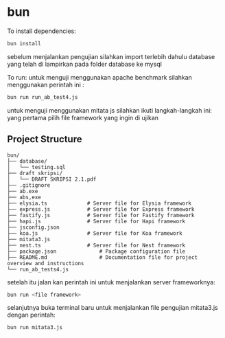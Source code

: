 # bun

To install dependencies:

```bash
bun install
```

sebelum menjalankan pengujian silahkan import terlebih dahulu database yang telah di lampirkan pada folder database ke mysql

To run:
untuk menguji menggunakan apache benchmark silahkan menggunakan perintah ini :
```bash
bun run run_ab_test4.js
```

untuk menguji menggunakan mitata js silahkan ikuti langkah-langkah ini:
yang pertama pilih file framework yang ingin di ujikan

## Project Structure

```plaintext
bun/
├── database/
│   └── testing.sql
├── draft skripsi/
│   └── DRAFT SKRIPSI 2.1.pdf
├── .gitignore
├── ab.exe
├── abs,exe
├── elysia.ts             # Server file for Elysia framework
├── express.js            # Server file for Express framework
├── fastify.js            # Server file for Fastify framework
├── hapi.js               # Server file for Hapi framework
├── jsconfig.json
├── koa.js                # Server file for Koa framework
├── mitata3.js
├── nest.ts               # Server file for Nest framework
├── package.json              # Package configuration file
├── README.md                 # Documentation file for project overview and instructions
└── run_ab_tests4.js
```

setelah itu jalan kan perintah ini untuk menjalankan server frameworknya:
```bash
bun run <file framework>
```
selanjutnya buka terminal baru untuk menjalankan file pengujian mitata3.js
dengan perintah:
```bash
bun run mitata3.js
```

